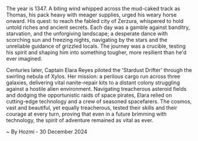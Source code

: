 
The year is 1347.  A biting wind whipped across the mud-caked track as Thomas, his pack heavy with meager supplies, urged his weary horse onward.  His quest: to reach the fabled city of Zerzura, whispered to hold untold riches and ancient secrets.  Each day was a gamble against banditry, starvation, and the unforgiving landscape; a desperate dance with scorching sun and freezing nights, navigating by the stars and the unreliable guidance of grizzled locals. The journey was a crucible, testing his spirit and shaping him into something tougher, more resilient than he'd ever imagined.

Centuries later, Captain Elara Reyes piloted the 'Stardust Drifter' through the swirling nebula of Xylos.  Her mission: a perilous cargo run across three galaxies, delivering vital nanite-repair kits to a distant colony struggling against a hostile alien environment.  Navigating treacherous asteroid fields and dodging the opportunistic raids of space pirates, Elara relied on cutting-edge technology and a crew of seasoned spacefarers. The cosmos, vast and beautiful, yet equally treacherous, tested their skills and their courage at every turn, proving that even in a future brimming with technology, the spirit of adventure remained as vital as ever.

~ By Hozmi - 30 December 2024
